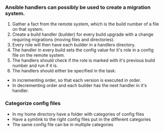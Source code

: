 ### Ansible handlers can possibly be used to create a migration system.
1. Gather a fact from the remote system, which is the build number of a file on that system.
2. Create a build handler (builder) for every build upgrade with a change requiring migrations (moving files and directories).
3. Every role will then have each builder in a handlers directory.
4. The handler in every build sets the config value for it's role in a config file on the remote system.
5. The handlers should check if the role is marked with it's previous build number and run if it is.
6. The handlers should either be specified in the task:
  - In incrementing order, so that each version is executed in order.
  - In decrementing order and each builder has the next handler in it's handler.

### Categorize config files
- In my home directory have a folder with categories of config files
- Have a symlink to the right config files put in the different categories
- The same config file can be in multiple categories
